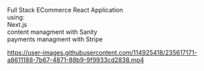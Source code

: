 Full Stack ECommerce React Application
<br>
using:
<br>
Next.js
<br>
content managment with Sanity
<br>
payments managment with Stripe




https://user-images.githubusercontent.com/114925418/235617171-a8611188-7b67-4871-88b9-9f9933cd2838.mp4

